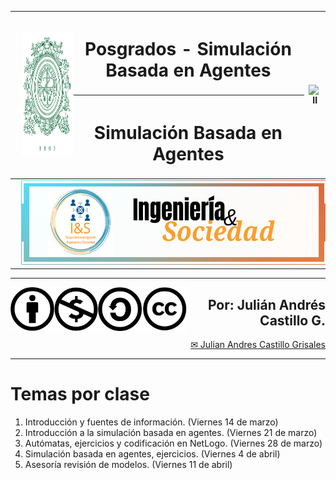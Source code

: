 <div>
<table><thead>
  <tr>
    <th rowspan="2">
		<img alt="UdeA" height="200px" src="https://raw.githubusercontent.com/juliancastillo-udea/2024-1-ProgramacionPosgrados/main/images/Escudo-UdeA.svg" hspace="10px" vspace="0px">
	</th>
    <th>
		<h1><b>Posgrados - Simulación Basada en Agentes</b></h1>
	</th>
    <th rowspan="2">
		<img alt="II" height="200px" src="https://upload.wikimedia.org/wikipedia/commons/thumb/b/b9/Ingenier%C3%ADa_Industrial_UdeA.png/1026px-Ingenier%C3%ADa_Industrial_UdeA.png" hspace="0px" vspace="0px">
	</th>
  </tr>
  <tr>
    <th>
		<h1><b>Simulación Basada en Agentes</b></h1>
	</th>
  </tr></thead>
<tbody>
  <tr>
    <td colspan="3">
		<img alt="I&S" height="135px" src="https://raw.githubusercontent.com/juliancastillo-udea/2024-1-ProgramacionPosgrados/main/images/IS.png" hspace="10px" vspace="0px">
	</td>
  </tr>
</tbody>
</table>

</div>

<hr size=10 noshade color="green">
<p>
<img alt="CC" height="70px" src="https://raw.githubusercontent.com/juliancastillo-udea/2024-1-ProgramacionPosgrados/main/images/by.xlarge.png" align="left" hspace="0px" vspace="0px">
<img alt="Attribution" height="70px" src="https://raw.githubusercontent.com/juliancastillo-udea/2024-1-ProgramacionPosgrados/main/images/nc.xlarge.png" align="left" hspace="0px" vspace="0px">
<img alt="NC" height="70px" src="https://raw.githubusercontent.com/juliancastillo-udea/2024-1-ProgramacionPosgrados/main/images/sa.xlarge.png" align="left" hspace="0px" vspace="0px">
<img alt="SA" height="70px" src="https://raw.githubusercontent.com/juliancastillo-udea/2024-1-ProgramacionPosgrados/main/images/cc-icons.png" align="left" hspace="0px" vspace="0px">
</p>

<div align="right">
<h2> <b> Por: Julián Andrés Castillo G. </b> </h2>
<a href="mailto:jandres.castillo@udea.edu.co"> ✉ Julian Andres Castillo Grisales </a>
</div>

<hr size=10 noshade color="green">

# **Temas por clase**

1.   Introducción y fuentes de información. (Viernes 14 de marzo)
2.   Introducción a la simulación basada en agentes. (Viernes 21 de marzo)
3.   Autómatas, ejercicios y codificación en NetLogo. (Viernes 28 de marzo)
4.   Simulación basada en agentes, ejercicios. (Viernes 4 de abril)
5.   Asesoría revisión de modelos. (Viernes 11 de abril)
